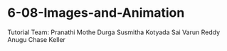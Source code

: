# 6-08-Images-and-Animation
Tutorial Team:
Pranathi Mothe
Durga Susmitha Kotyada
Sai Varun Reddy Anugu
Chase Keller
